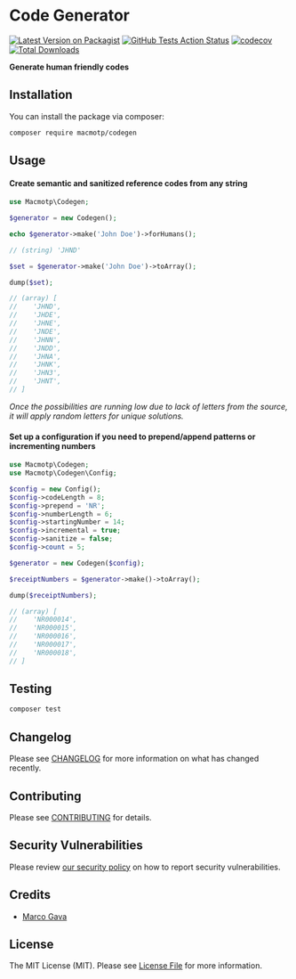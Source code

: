 # Code Generator

[![Latest Version on Packagist](https://img.shields.io/packagist/v/macmotp/codegen.svg?style=flat-square)](https://packagist.org/packages/macmotp/codegen)
[![GitHub Tests Action Status](https://img.shields.io/github/workflow/status/macmotp/codegen/run-tests?label=tests)](https://github.com/macmotp/codegen/actions?query=workflow%3ATests+branch%3Amain)
[![codecov](https://codecov.io/gh/macmotp/codegen/branch/main/graph/badge.svg?token=K55RQULWLJ)](undefined)
[![Total Downloads](https://img.shields.io/packagist/dt/macmotp/codegen.svg?style=flat-square)](https://packagist.org/packages/macmotp/codegen)

**Generate human friendly codes**

## Installation

You can install the package via composer:

```bash
composer require macmotp/codegen
```

##  Usage
   
#### Create semantic and sanitized reference codes from any string
``` php
use Macmotp\Codegen;

$generator = new Codegen();

echo $generator->make('John Doe')->forHumans();

// (string) 'JHND'

$set = $generator->make('John Doe')->toArray();

dump($set);

// (array) [
//    'JHND',
//    'JHDE',
//    'JHNE',
//    'JNDE',
//    'JHNN',
//    'JNDD',
//    'JHNA',
//    'JHNK',
//    'JHN3',
//    'JHNT',
// ]
```
_Once the possibilities are running low due to lack of letters from the source, it will apply random letters for unique solutions._

#### Set up a configuration if you need to prepend/append patterns or incrementing numbers
``` php
use Macmotp\Codegen;
use Macmotp\Codegen\Config;

$config = new Config();
$config->codeLength = 8;
$config->prepend = 'NR';
$config->numberLength = 6;
$config->startingNumber = 14;
$config->incremental = true;
$config->sanitize = false;
$config->count = 5;

$generator = new Codegen($config);

$receiptNumbers = $generator->make()->toArray();

dump($receiptNumbers);

// (array) [
//    'NR000014',
//    'NR000015',
//    'NR000016',
//    'NR000017',
//    'NR000018',
// ]
```

## Testing

``` bash
composer test
```

## Changelog

Please see [CHANGELOG](changelog.md) for more information on what has changed recently.

## Contributing

Please see [CONTRIBUTING](.github/contributing.md) for details.

## Security Vulnerabilities

Please review [our security policy](.github/security.md) on how to report security vulnerabilities.

## Credits

- [Marco Gava](https://github.com/macmotp)

## License

The MIT License (MIT). Please see [License File](license.md) for more information.
